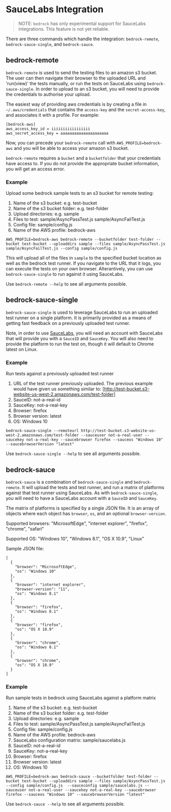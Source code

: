 # SauceLabs Integration

> NOTE: `bedrock` has only experimental support for SauceLabs integrations. This feature is not yet reliable.

There are three commands which handle the integration: `bedrock-remote`, `bedrock-sauce-single`, and `bedrock-sauce`.


## bedrock-remote

`bedrock-remote` is used to send the testing files to an amazon s3 bucket. The user can then navigate their browser to the uploaded URL and 'run(view)' the tests manually, or run the tests on SauceLabs using `bedrock-sauce-single`. In order to upload to an s3 bucket, you will need to provide the credentials to authorise your upload.

The easiest way of providing aws credentials is by creating a file in `~/.aws/credentials` that contains the `access-key` and the `secret-access-key`, and associates it with a profile. For example:

```
[bedrock-aws]
aws_access_key_id = iiiiiiiiiiiiiiiii
aws_secret_access_key = aaaaaaaaaaaaaaaaaaaaa
```

Now, you can precede your `bedrock-remote` call with `AWS_PROFILE=bedrock-aws` and you will be able to access your amazon s3 bucket.

`bedrock-remote` requires a `bucket` and a `bucketfolder` that your credentials have access to. If you do not provide the appropriate bucket information, you will get an access error.


### Example

Upload some bedrock sample tests to an s3 bucket for remote testing:

1. Name of the s3 bucket: e.g. test-bucket
2. Name of the s3 bucket folder: e.g. test-folder
3. Upload directories: e.g. sample
4. Files to test: sample/AsyncPassTest.js sample/AsyncFailTest.js
5. Config file: sample/config.js
6. Name of the AWS profile: bedrock-aws

`AWS_PROFILE=bedrock-aws bedrock-remote --bucketfolder test-folder --bucket test-bucket --uploaddirs sample --files sample/AsyncPassTest.js sample/AsyncFailTest.js --config sample/config.js `

This will upload all of the files in `sample` to the specified bucket location as well as the bedrock test runner. If you navigate to the URL that it logs, you can execute the tests on your own browser. Alterantively, you can use `bedrock-sauce-single` to run against it using SauceLabs.

Use `bedrock-remote --help` to see all arguments possible.





## bedrock-sauce-single

`bedrock-sauce-single` is used to leverage SauceLabs to run an uploaded test runner on a single platform. It is primarily provided as a means of getting fast feedback on a previously uploaded test runner.

Note, in order to use [SauceLabs](https://saucelabs.com), you will need an account with SauceLabs that will provide you with a `SauceID` and `SauceKey`. You will also need to provide the platform to run the test on, though it will default to Chrome latest on Linux.

### Example

Run tests against a previously uploaded test runner

1. URL of the test runner previously uploaded. The previous example would have given us something similar to: [http://test-bucket.s3-website-us-west-2.amazonaws.com/test-folder]
2. SauceID: not-a-real-id
3. SauceKey: not-a-real-key
4. Browser: firefox
5. Browser version: latest
6. OS: Windows 10

`bedrock-sauce-single --remoteurl http://test-bucket.s3-website-us-west-2.amazonaws.com/test-folder --sauceuser not-a-real-user --saucekey not-a-real-key --saucebrowser firefox --sauceos "Windows 10" --saucebrowserVersion "latest"`

Use `bedrock-sauce-single --help` to see all arguments possible.



## bedrock-sauce

`bedrock-sauce` is a combination of `bedrock-sauce-single` and `bedrock-remote`. It will upload the tests and test runner, and run a matrix of platforms against that test runner using SauceLabs. As with `bedrock-sauce-single`, you will need to have a SauceLabs account with a `SauceID` and `SauceKey`.

The matrix of platforms is specified by a single JSON file. It is an array of objects where each object has `browser`, `os`, and an optional `browser-version`.

Supported browsers: "MicrosoftEdge", "internet explorer", "firefox", "chrome", "safari"

Supported OS: "Windows 10", "Windows 8.1", "OS X 10.9", "Linux"

Sample JSON file:

```
[
  {
    "browser": "MicrosoftEdge",
    "os": "Windows 10"
  },
  {
    "browser": "internet explorer",
    "browser-version": "11",
    "os": "Windows 8.1"
  },
  {
    "browser": "firefox",
    "os": "Windows 8.1"
  },
  {
    "browser": "firefox",
    "os": "OS X 10.9"
  },
  {
    "browser": "chrome",
    "os": "Windows 8.1"
  },
  {
    "browser": "chrome",
    "os": "OS X 10.9"
  }
]
```


### Example

Run sample tests in bedrock using SauceLabs against a platform matrix

1. Name of the s3 bucket: e.g. test-bucket
2. Name of the s3 bucket folder: e.g. test-folder
3. Upload directories: e.g. sample
4. Files to test: sample/AsyncPassTest.js sample/AsyncFailTest.js
5. Config file: sample/config.js
6. Name of the AWS profile: bedrock-aws
7. SauceLabs configuration matrix: sample/saucelabs.js
8. SauceID: not-a-real-id
9. SauceKey: not-a-real-key
10. Browser: firefox
11. Browser version: latest
12. OS: Windows 10

`AWS_PROFILE=bedrock-aws bedrock-sauce --bucketfolder test-folder --bucket test-bucket --uploaddirs sample --files sample/AsyncPassTest.js  --config sample/config.js  --sauceconfig sample/saucelabs.js --sauceuser not-a-real-user --saucekey not-a-real-key --saucebrowser firefox --sauceos "Windows 10" --saucebrowserVersion "latest"`

Use `bedrock-sauce --help` to see all arguments possible.


